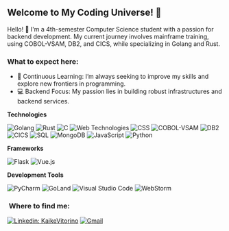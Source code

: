 ## Welcome to My Coding Universe! 🌌

Hello! 👋 I'm a 4th-semester Computer Science student with a passion for backend development. My current journey involves mainframe training, using COBOL-VSAM, DB2, and CICS, while specializing in Golang and Rust.

### What to expect here:

- 🚀 Continuous Learning: I’m always seeking to improve my skills and explore new frontiers in programming.
- 💻 Backend Focus: My passion lies in building robust infrastructures and backend services.

**Technologies**

![Golang](https://img.shields.io/badge/go-00ADD8?logo=go&logoColor=white&style=for-the-badge) ![Rust](https://img.shields.io/badge/rust-000000?logo=rust&logoColor=white&style=for-the-badge) ![C](https://img.shields.io/badge/C-00599C?logo=c&logoColor=white&style=for-the-badge) ![Web Technologies](https://img.shields.io/badge/html5-%23E34F26.svg?logo=html5&logoColor=white&style=for-the-badge) ![CSS](https://img.shields.io/badge/css3-%231572B6.svg?logo=css3&logoColor=white&style=for-the-badge) ![COBOL-VSAM](https://img.shields.io/badge/COBOL--VSAM-02324D?style=for-the-badge) ![DB2](https://img.shields.io/badge/DB2-0033A0?style=for-the-badge&logo=ibm) ![CICS](https://img.shields.io/badge/CICS-0033A0?style=for-the-badge&logo=ibm) ![SQL](https://img.shields.io/badge/SQL-4479A1?style=for-the-badge&logo=postgresql) ![MongoDB](https://img.shields.io/badge/MongoDB-47A248?style=for-the-badge&logo=mongodb&logoColor=white) ![JavaScript](https://img.shields.io/badge/JavaScript-F7DF1E?style=for-the-badge&logo=javascript&logoColor=black) ![Python](https://img.shields.io/badge/python-3776AB?logo=python&logoColor=white&style=for-the-badge)

**Frameworks**

![Flask](https://img.shields.io/badge/Flask-092E20?style=for-the-badge&logo=flask&logoColor=white) ![Vue.js](https://img.shields.io/badge/Vue.js-35495E?style=for-the-badge&logo=vue.js&logoColor=4FC08D)

**Development Tools**

![PyCharm](https://img.shields.io/badge/-PyCharm-333333?style=flat&logo=pycharm) ![GoLand](https://img.shields.io/badge/-GoLand-333333?style=flat&logo=goland) ![Visual Studio Code](https://img.shields.io/badge/-Visual%20Studio%20Code-333333?style=flat&logo=visual-studio-code) ![WebStorm](https://img.shields.io/badge/-WebStorm-333333?style=flat&logo=webstorm)

<h3>&nbsp;Where to find me: </h3>

[![Linkedin: KaikeVitorino](https://img.shields.io/badge/-kaikevitorino-blue?style=flat-square&logo=Linkedin&logoColor=white&link=https://www.linkedin.com/in/kaike-vitorino-de-oliveira/)](https://www.linkedin.com/in/kaike-vitorino-de-oliveira/) 
[![Gmail](https://img.shields.io/badge/-kaikevoliveira%40gmail.com-006bed?style=flat-square&logo=Gmail&logoColor=white&link=mailto:kaikevoliveira@gmail.com)](mailto:kaikevoliveira@gmail.com)
